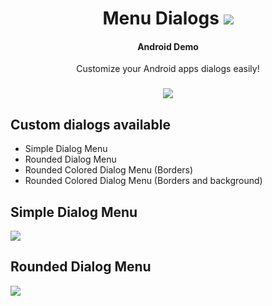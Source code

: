 <h1 align="center">Menu Dialogs <img src="https://img.shields.io/badge/API-15%2B-brightgreen.svg?style=flat"></h1>
<h4 align="center">Android Demo</h4>
<p align="center">Customize your Android apps dialogs easily!</p>
<h3 align="center"><img src="https://raw.githubusercontent.com/gcantoni/MenuDialogs/master/images/app0.png"/></h3>

## Custom dialogs available
- Simple Dialog Menu
- Rounded Dialog Menu
- Rounded Colored Dialog Menu (Borders)
- Rounded Colored Dialog Menu (Borders and background)

## Simple Dialog Menu
<img src="https://raw.githubusercontent.com/gcantoni/MenuDialogs/master/images/app1.png"/>

## Rounded Dialog Menu
<img src="https://raw.githubusercontent.com/gcantoni/MenuDialogs/master/images/app2.png"/>
